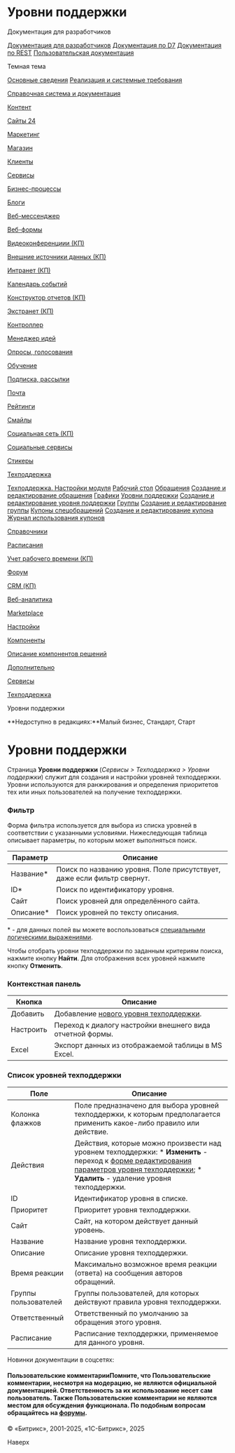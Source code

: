 # Уровни поддержки

Документация для разработчиков

[Документация для разработчиков](https://dev.1c-bitrix.ru/api_help/)
[Документация по D7](https://dev.1c-bitrix.ru/api_d7/)
[Документация по REST](https://dev.1c-bitrix.ru/rest_help/)
[Пользовательская документация](https://dev.1c-bitrix.ru/user_help/)

Темная тема

[Основные сведения](/user_help/index.php)
[Реализация и системные требования](/user_help/reqintro.php)

[Справочная система и документация](/user_help/help/index.php)

[Контент](/user_help/content/index.php)

[Сайты 24](/user_help/sites24/index.php)

[Маркетинг](/user_help/marketing/index.php)

[Магазин](/user_help/store/index.php)

[Клиенты](/user_help/clients/index.php)

[Сервисы](/user_help/service/index.php)

[Бизнес-процессы](/user_help/service/bizproc/index.php)

[Блоги](/user_help/service/blogs/index.php)

[Веб-мессенджер](/user_help/service/im/index.php)

[Веб-формы](/user_help/service/form/index.php)

[Видеоконференциии (КП)](/user_help/service/video/index.php)

[Внешние источники данных (КП)](/user_help/service/xdi/index.php)

[Интранет (КП)](/user_help/service/intranet/index.php)

[Календарь событий](/user_help/service/event_calendar/index.php)

[Конструктор отчетов (КП)](/user_help/service/report/index.php)

[Экстранет (КП)](/user_help/service/extranet/index.php)

[Контроллер](/user_help/service/controller/index.php)

[Менеджер идей](/user_help/service/idea/index.php)

[Опросы, голосования](/user_help/service/vote/index.php)

[Обучение](/user_help/service/learning/index.php)

[Подписка, рассылки](/user_help/service/subscribe/index.php)

[Почта](/user_help/service/mail/index.php)

[Рейтинги](/user_help/service/rating/index.php)

[Смайлы](/user_help/service/smile/index.php)

[Социальная сеть (КП)](/user_help/service/socialnetwork/index.php)

[Социальные сервисы](/user_help/service/socialservices/index.php)

[Стикеры](/user_help/service/stickers/index.php)

[Техподдержка](/user_help/service/support/index.php)

[Техподдержка. Настройки модуля](/user_help/service/support/settings.php)
[Рабочий стол](/user_help/service/support/ticket_desktop.php)
[Обращения](/user_help/service/support/ticket_list.php)
[Создание и редактирование обращения](/user_help/service/support/ticket_edit.php)
[Графики](/user_help/service/support/ticket_report_graph.php)
[Уровни поддержки](/user_help/service/support/ticket_sla_list.php)
[Создание и редактирование уровня поддержки](/user_help/service/support/ticket_sla_edit.php)
[Группы](/user_help/service/support/ticket_group_list.php)
[Создание и редактирование группы](/user_help/service/support/ticket_group_edit.php)
[Купоны спецобращений](/user_help/service/support/ticket_coupon_list.php)
[Создание и редактирование купона](/user_help/service/support/ticket_coupon_edit.php)
[Журнал использования купонов](/user_help/service/support/ticket_coupon_log.php)

[Справочники](/user_help/service/support/ticket_dict/index.php)

[Расписания](/user_help/service/support/ticket_timetable/index.php)

[Учет рабочего времени (КП)](/user_help/service/timeman/index.php)

[Форум](/user_help/service/forum/index.php)

[CRM (КП)](/user_help/service/crm/index.php)

[Веб-аналитика](/user_help/statistic/index.php)

[Marketplace](/user_help/marketplace/index.php)

[Настройки](/user_help/settings/index.php)

[Компоненты](/user_help/components/index.php)

[Описание компонентов решений](/user_help/description_decisions/index.php)

[Дополнительно](/user_help/additional/index.php)

[Сервисы](/user_help/service/index.php)

[Техподдержка](/user_help/service/support/index.php)

Уровни поддержки

**Недоступно в редакциях:**Малый бизнес, Стандарт, Старт

# Уровни поддержки

Страница **Уровни поддержки** (*Сервисы > Техподдержка > Уровни поддержки*) служит для создания и настройки уровней техподдержки. Уровни используются для ранжирования и определения приоритетов тех или иных пользователей на получение техподдержки.

  

### Фильтр

Форма фильтра используется для выбора из списка уровней в соответствии с указанными условиями. Нижеследующая таблица описывает параметры, по которым может выполняться поиск.

| Параметр | Описание |
| --- | --- |
| Название\* | Поиск по названию уровня. Поле присутствует, даже если фильтр свернут. |
| ID\* | Поиск по идентификатору уровня. |
| Сайт | Поиск уровней для определённого сайта. |
| Описание\* | Поиск уровней по тексту описания. |

\* - для данных полей вы можете воспользоваться [специальными логическими выражениями](https://dev.1c-bitrix.ru/api_help/main/general/filter.php).

Чтобы отобрать уровни техподдержки по заданным критериям поиска, нажмите кнопку **Найти**. Для отображения всех уровней нажмите кнопку **Отменить**.

### Контекстная панель

| Кнопка | Описание |
| --- | --- |
| Добавить | Добавление [нового уровня техподдержки](/user_help/service/support/ticket_sla_edit.php). |
| Настроить | Переход к диалогу настройки внешнего вида отчетной формы. |
| Excel | Экспорт данных из отображаемой таблицы в MS Excel. |

### Список уровней техподдержки

| Поле | Описание |
| --- | --- |
| Колонка флажков | Поле предназначено для выбора уровней техподдержки, к которым предполагается применить какое-либо правило или действие. |
| Действия | Действия, которые можно произвести над уровнем техподдержки:  * **Изменить** - переход к [форме редактирования параметров уровня техподдержки](/user_help/service/support/ticket_sla_edit.php); * **Удалить** - удаление уровня техподдержки. |
| ID | Идентификатор уровня в списке. |
| Приоритет | Приоритет уровня техподдержки. |
| Сайт | Сайт, на котором действует данный уровень. |
| Название | Название уровня техподдержки. |
| Описание | Описание уровня техподдержки. |
| Время реакции | Максимально возможное время реакции (ответа) на сообщения авторов обращений. |
| Группы пользователей | Группы пользователей, для которых действуют правила уровня техподдержки. |
| Ответственный | Ответственный по умолчанию за обращения этого уровня. |
| Расписание | Расписание техподдержки, применяемое для данного уровня. |

Новинки документации в соцсетях:

#### Пользовательские комментарииПомните, что Пользовательские комментарии, несмотря на модерацию, не являются официальной документацией. Ответственность за их использование несет сам пользователь. Также Пользовательские комментарии не являются местом для обсуждения функционала. По подобным вопросам обращайтесь на [форумы](http://dev.1c-bitrix.ru/community/forums/group1/).

© «Битрикс», 2001-2025, «1С-Битрикс», 2025

Наверх